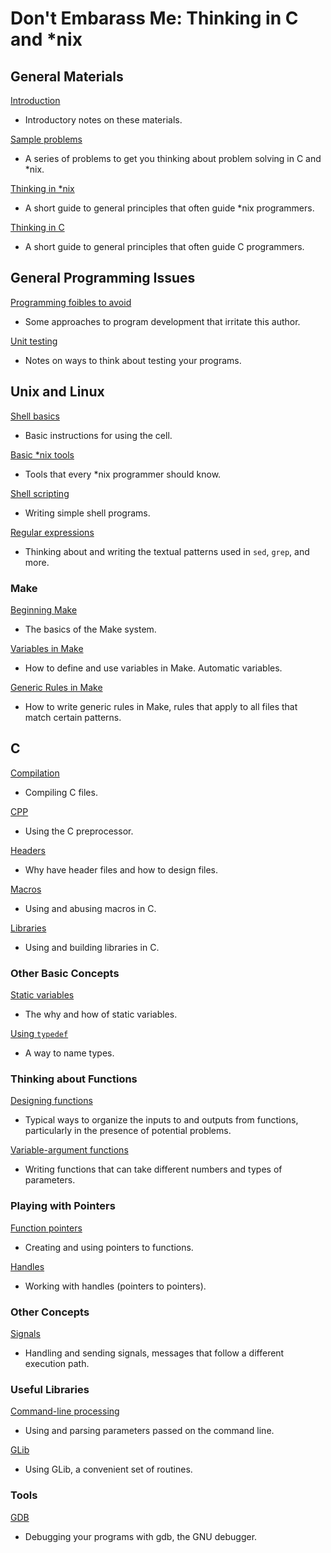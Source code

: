 Don't Embarass Me: Thinking in C and *nix
=========================================

General Materials
-----------------

[Introduction](introduction.html)
- Introductory notes on these materials.

[Sample problems](sample-problems.html)
- A series of problems to get you thinking about problem solving in C and
*nix.

[Thinking in *nix](thinking-in-nix.html)
- A short guide to general principles that often guide *nix programmers.

[Thinking in C](thinking-in-c.html)
- A short guide to general principles that often guide C programmers.

General Programming Issues
--------------------------

[Programming foibles to avoid](foibles.html)
- Some approaches to program development that irritate this author.

[Unit testing](unit-testing.html)
- Notes on ways to think about testing your programs.

Unix and Linux
--------------

[Shell basics](shell-basics.html)
- Basic instructions for using the cell.

[Basic *nix tools](basic-nix-tools.html)
- Tools that every *nix programmer should know.

[Shell scripting](shell-scripting.html)
- Writing simple shell programs.

[Regular expressions](regular-expressions.html)
- Thinking about and writing the textual patterns used in `sed`, `grep`,
  and more.

### Make

[Beginning Make](make-beginning.html)
- The basics of the Make system.

[Variables in Make](make-variables.html)
- How to define and use variables in Make.  Automatic variables.

[Generic Rules in Make](make-generic-rules.html)
- How to write generic rules in Make, rules that apply to all files that
  match certain patterns.

C
-

[Compilation](compilation.html)
- Compiling C files.

[CPP](cpp.html)
- Using the C preprocessor.

[Headers](headers.html)
- Why have header files and how to design files.

[Macros](macros.html)
- Using and abusing macros in C.

[Libraries](libraries.html)
- Using and building libraries in C.

### Other Basic Concepts

[Static variables](static-variables.html)
- The why and how of static variables.

[Using `typedef`](typedef.html)
- A way to name types.

### Thinking about Functions

[Designing functions](designing-functions.html)
- Typical ways to organize the inputs to and outputs from functions,
  particularly in the presence of potential problems.

[Variable-argument functions](varargs.html)
- Writing functions that can take different numbers and types of parameters.

### Playing with Pointers

[Function pointers](function-pointers.html)
- Creating and using pointers to functions.

[Handles](handles.html)
- Working with handles (pointers to pointers).

### Other Concepts

[Signals](signals.html)
- Handling and sending signals, messages that follow a different
  execution path.

### Useful Libraries

[Command-line processing](command-line.html)
- Using and parsing parameters passed on the command line.

[GLib](glib.html)
- Using GLib, a convenient set of routines.

### Tools

[GDB](gdb.html)
- Debugging your programs with gdb, the GNU debugger.

